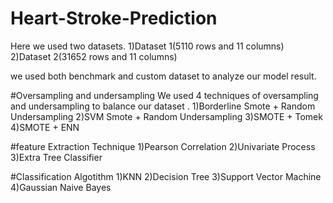 # Heart-Stroke-Prediction
Here we used two datasets.
1)Dataset 1(5110 rows and 11 columns)
2)Dataset 2(31652 rows and 11 columns)

we used both benchmark and custom dataset to analyze our model result.

#Oversampling and undersampling
We used 4 techniques of oversampling and undersampling to balance our dataset . 
1)Borderline Smote + Random Undersampling
2)SVM Smote + Random Undersampling
3)SMOTE + Tomek
4)SMOTE + ENN

#feature Extraction Technique
1)Pearson Correlation
2)Univariate Process
3)Extra Tree Classifier


#Classification Algotithm
1)KNN
2)Decision Tree
3)Support Vector Machine
4)Gaussian Naive Bayes
